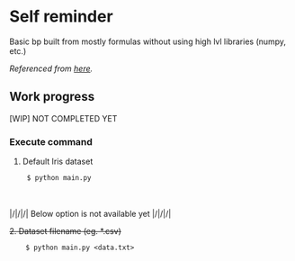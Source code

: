 # Self reminder
Basic bp built from mostly formulas without using high lvl libraries (numpy, etc.)

*Referenced from [here](https://machinelearningmastery.com/implement-backpropagation-algorithm-scratch-python/).*

## Work progress
[WIP] NOT COMPLETED YET

### Execute command
1. Default Iris dataset

        $ python main.py

<br><br>
|/|/|/| Below option is not available yet |/|/|/|

~~2. Dataset filename (eg. *.csv)~~

        $ python main.py <data.txt>
